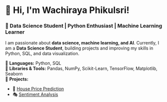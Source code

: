 # 👋 Hi, I'm Wachiraya Phikulsri!

### 🎯 Data Science Student | Python Enthusiast | Machine Learning Learner  

I am passionate about **data science, machine learning, and AI**. Currently, I am a **Data Science Student**, building projects and improving my skills in Python, SQL, and data visualization.  

🔹 **Languages:** Python, SQL  
🔹 **Libraries & Tools:** Pandas, NumPy, Scikit-Learn, TensorFlow, Matplotlib, Seaborn  
🔹 **Projects:**  
- 🏡 [House Price Prediction](https://github.com/WachirayaPhikulsri/House_Price_Prediction)  
- 🎭 [Sentiment Analysis](https://github.com/WachirayaPhikulsri/Sentiment_Analysis)  


